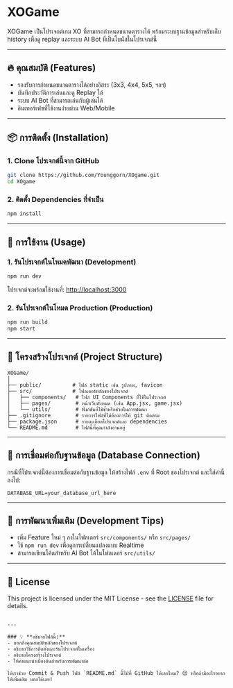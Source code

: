 
# XOGame

XOGame เป็นโปรเจกต์เกม XO ที่สามารถกำหนดขนาดตารางได้ พร้อมระบบฐานข้อมูลสำหรับเก็บ history เพื่อดู replay และระบบ AI Bot ที่เป็นโบนัสในโปรเจกต์นี้

---

## 🔥 คุณสมบัติ (Features)
- รองรับการกำหนดขนาดตารางได้อย่างอิสระ (3x3, 4x4, 5x5, ฯลฯ)
- บันทึกประวัติการเล่นและดู Replay ได้
- ระบบ AI Bot ที่สามารถเล่นกับผู้เล่นได้
- อินเทอร์เฟซที่ใช้งานง่ายผ่าน Web/Mobile

---

## 📦 การติดตั้ง (Installation)

### 1. Clone โปรเจกต์นี้จาก GitHub
```bash
git clone https://github.com/Younggorn/XOgame.git
cd XOgame
```

### 2. ติดตั้ง Dependencies ที่จำเป็น
```bash
npm install
```

---

## 🚀 การใช้งาน (Usage)

### 1. รันโปรเจกต์ในโหมดพัฒนา (Development)
```bash
npm run dev
```
โปรเจกต์จะพร้อมใช้งานที่: [http://localhost:3000](http://localhost:3000)

### 2. รันโปรเจกต์ในโหมด Production (Production)
```bash
npm run build
npm start
```

---

## 📂 โครงสร้างโปรเจกต์ (Project Structure)
```
XOGame/
│
├── public/          # ไฟล์ static เช่น รูปภาพ, favicon
├── src/             # โฟลเดอร์หลักของโปรเจกต์
│   ├── components/   # ไฟล์ UI Components ที่ใช้ในโปรเจกต์
│   ├── pages/        # หน้าเว็บทั้งหมด (เช่น App.jsx, game.jsx)
│   └── utils/        # ฟังก์ชันที่ใช้ซ้ำหรือช่วยในการพัฒนา
├── .gitignore        # รายการไฟล์ที่ไม่ต้องการให้ git ติดตาม
├── package.json      # รายละเอียดโปรเจกต์และ dependencies
└── README.md         # ไฟล์นี้ที่คุณกำลังอ่านอยู่
```

---

## 📌 การเชื่อมต่อกับฐานข้อมูล (Database Connection)
กรณีที่โปรเจกต์นี้ต้องการเชื่อมต่อกับฐานข้อมูล ให้สร้างไฟล์ `.env` ที่ Root ของโปรเจกต์ และใส่ค่านี้ลงไป:

```
DATABASE_URL=your_database_url_here
```

---

## 🤖 การพัฒนาเพิ่มเติม (Development Tips)
- เพิ่ม Feature ใหม่ ๆ ลงในโฟลเดอร์ `src/components/` หรือ `src/pages/`
- ใช้ `npm run dev` เพื่อดูการเปลี่ยนแปลงแบบ Realtime
- สามารถเขียนโค้ดสำหรับ AI Bot ได้ในโฟลเดอร์ `src/utils/`

---

## 📜 License
This project is licensed under the MIT License - see the [LICENSE](LICENSE) file for details.
```

---

### 💡 **อธิบายไฟล์นี้:**
- บอกถึงคุณสมบัติหลักของโปรเจกต์
- อธิบายวิธีการติดตั้งและรันโปรเจกต์ในเครื่อง
- อธิบายโครงสร้างโปรเจกต์
- ให้คำแนะนำเบื้องต้นสำหรับการพัฒนาต่อ

ให้เราช่วย Commit & Push ไฟล์ `README.md` นี้ไปที่ GitHub ให้เลยไหม? 😊 หรือถ้ามีอะไรอยากให้เพิ่มเติม บอกได้เลย!
